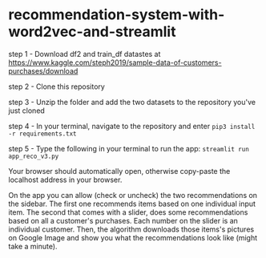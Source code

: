 # recommendation-system-with-word2vec-and-streamlit
step 1 - Download df2 and train_df datastes at https://www.kaggle.com/steph2019/sample-data-of-customers-purchases/download

step 2 - Clone this repository 

step 3 - Unzip the folder and add the two datasets to the repository you've just cloned

step 4 - In your terminal, navigate to the repository and enter 
```pip3 install -r requirements.txt```

step 5 - Type the following in your terminal to run the app: 
```streamlit run app_reco_v3.py```

Your browser should automatically open, otherwise copy-paste the localhost address in your browser.

On the app you can allow (check or uncheck) the two recommendations on the sidebar. 
The first one recommends items based on one individual input item. 
The second that comes with a slider, does some recommendations based on all a customer's purchases. Each number on the slider is an individual customer.
Then, the algorithm downloads those items's pictures on Google Image and show you what the recommendations look like (might take a minute).
